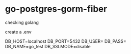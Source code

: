 # go-postgres-gorm-fiber
checking golang


create a .env


DB_HOST=localhost
DB_PORT=5432
DB_USER=
DB_PASS=
DB_NAME=go_test
DB_SSLMODE=disable

